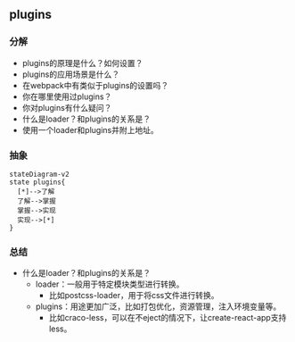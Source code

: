 ## plugins
### 分解
- plugins的原理是什么？如何设置？
- plugins的应用场景是什么？
- 在webpack中有类似于plugins的设置吗？
- 你在哪里使用过plugins？
- 你对plugins有什么疑问？
- 什么是loader？和plugins的关系是？
- 使用一个loader和plugins并附上地址。

### 抽象
```mermaid
stateDiagram-v2
state plugins{
  [*]-->了解
  了解-->掌握
  掌握-->实现
  实现-->[*]
}
```

### 总结
- 什么是loader？和plugins的关系是？
  - loader：一般用于特定模块类型进行转换。
    - 比如postcss-loader，用于将css文件进行转换。
  - plugins：用途更加广泛，比如打包优化，资源管理，注入环境变量等。
    - 比如craco-less，可以在不eject的情况下，让create-react-app支持less。
